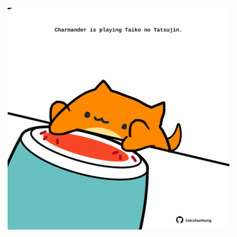 <!-- built at 08/05/2023, 01:27:07 UTC -->
<p align="center">
  <img width="500" height="500" src="./ReadmeImage.svg">
</p>
